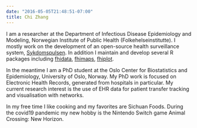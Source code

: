 ```yaml
---
date: "2016-05-05T21:48:51-07:00"
title: Chi Zhang
---
```


I am a researcher at the Department of Infectious Disease Epidemiology and Modeling, Norwegian Institute of Public Health (Folkehelseinstitutte). I mostly work on the development of an open-source health surveillance system, [Sykdomspulsen](https://www.fhi.no/hn/statistikk/sykdomspulsen/sykdomspulsen/). In addition I maintain and develop several R packages including [fhidata](https://github.com/folkehelseinstituttet/fhidata), [fhimaps](https://github.com/folkehelseinstituttet/fhimaps), [fhiplot](https://github.com/folkehelseinstituttet/fhiplot). 

In the meantime I am a PhD student at the Oslo Center for Biostatistics and Epidemiology, University of Oslo, Norway. My PhD work is focused on Electronic Health Records, generated from hospitals in particular. My current research interest is the use of EHR data for patient transfer tracking and visualisation with networks. 

In my free time I like cooking and my favorites are Sichuan Foods. During the covid19 pandemic my new hobby is the Nintendo Switch game Animal Crossing: New Horizon.  
